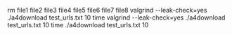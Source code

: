 rm file1 file2 file3 file4 file5 file6 file7 file8
valgrind --leak-check=yes ./a4download test_urls.txt 10
time valgrind --leak-check=yes ./a4download test_urls.txt 10
time ./a4download test_urls.txt 10
